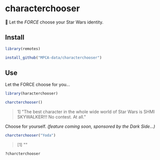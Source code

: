 # characterchooser

:rocket: Let the _FORCE_ choose your Star Wars identity.


## Install
```r
library(remotes)

install_github("MPCA-data/characterchooser")

```

## Use

Let the FORCE choose for you...
```r
library(haracterchooser)

charcterchooser()
```
>  1] "The best character in the whole wide world of Star Wars is SHMI SKYWALKER!!! No contest. At all."


Choose for yourself. _(feature coming soon, sponsored by the Dark Side...)_
```r
charcterchooser("Yoda")
```
> [1] ""


```r
?charcterchooser
```


